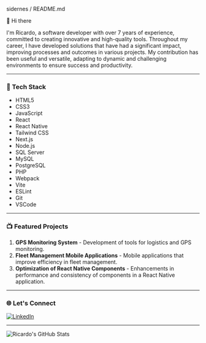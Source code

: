 sidernes / README.md

👋 Hi there

I'm Ricardo, a software developer with over 7 years of experience, committed to creating innovative and high-quality tools. Throughout my career, I have developed solutions that have had a significant impact, improving processes and outcomes in various projects. My contribution has been useful and versatile, adapting to dynamic and challenging environments to ensure success and productivity.

---

### 🚀 Tech Stack

- HTML5
- CSS3
- JavaScript
- React
- React Native
- Tailwind CSS
- Next.js
- Node.js
- SQL Server
- MySQL
- PostgreSQL
- PHP
- Webpack
- Vite
- ESLint
- Git
- VSCode

---

### 📺 Featured Projects

1. **GPS Monitoring System** - Development of tools for logistics and GPS monitoring.
2. **Fleet Management Mobile Applications** - Mobile applications that improve efficiency in fleet management.
3. **Optimization of React Native Components** - Enhancements in performance and consistency of components in a React Native application.

---

### 🌐 Let's Connect

[![LinkedIn]([https://img.shields.io/badge/-LinkedIn-blue?style=flat&logo=Linkedin&logoColor=white)](https://www.linkedin.com/in/your-profile](https://www.linkedin.com/in/ricardo-villalta-70574b1a5/))

---

![Ricardo's GitHub Stats](https://github-readme-stats.vercel.app/api?username=your-username&show_icons=true&theme=dark)
